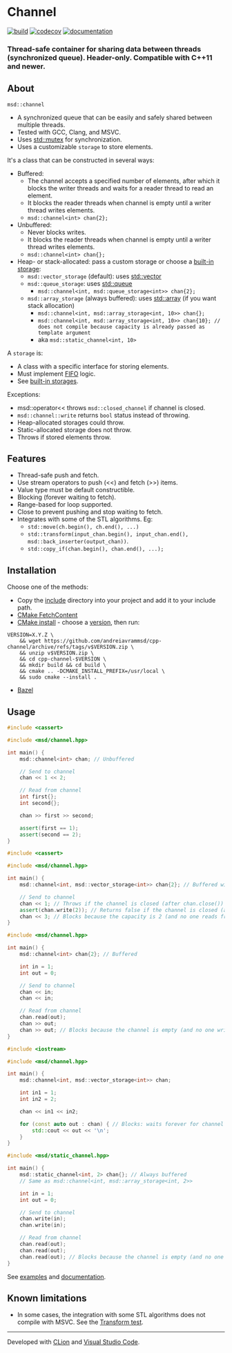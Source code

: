 # Channel

[![build](https://github.com/andreiavrammsd/cpp-channel/actions/workflows/cmake.yml/badge.svg)](https://github.com/andreiavrammsd/cpp-channel/actions) [![codecov](https://codecov.io/github/andreiavrammsd/cpp-channel/graph/badge.svg?token=CKQ0TVW62Z)](https://codecov.io/github/andreiavrammsd/cpp-channel)
[![documentation](https://github.com/andreiavrammsd/cpp-channel/actions/workflows/doc.yml/badge.svg)](https://andreiavrammsd.github.io/cpp-channel/)

### Thread-safe container for sharing data between threads (synchronized queue). Header-only. Compatible with C++11 and newer.

## About

`msd::channel`
* A synchronized queue that can be easily and safely shared between multiple threads.
* Tested with GCC, Clang, and MSVC.
* Uses [std::mutex](https://en.cppreference.com/w/cpp/thread/mutex.html) for synchronization.
* Uses a customizable `storage` to store elements.

It's a class that can be constructed in several ways:

* Buffered:
  * The channel accepts a specified number of elements, after which it blocks the writer threads and waits for a reader thread to read an element.
  * It blocks the reader threads when channel is empty until a writer thread writes elements.
  * `msd::channel<int> chan{2};`
* Unbuffered:
  * Never blocks writes.
  * It blocks the reader threads when channel is empty until a writer thread writes elements.
  * `msd::channel<int> chan{};`
* Heap- or stack-allocated: pass a custom storage or choose a [built-in storage](https://github.com/andreiavrammsd/cpp-channel/blob/master/include/msd/storage.hpp):
  * `msd::vector_storage` (default): uses [std::vector](https://en.cppreference.com/w/cpp/container/vector.html)
  * `msd::queue_storage`: uses [std::queue](https://en.cppreference.com/w/cpp/container/queue.html)
    * `msd::channel<int, msd::queue_storage<int>> chan{2};`
  * `msd::array_storage` (always buffered): uses [std::array](https://en.cppreference.com/w/cpp/container/array.html) (if you want stack allocation)
    * `msd::channel<int, msd::array_storage<int, 10>> chan{};`
    * `msd::channel<int, msd::array_storage<int, 10>> chan{10}; // does not compile because capacity is already passed as template argument`
    * aka `msd::static_channel<int, 10>`

A `storage` is:

* A class with a specific interface for storing elements.
* Must implement [FIFO](https://en.wikipedia.org/wiki/FIFO) logic.
* See [built-in storages](https://github.com/andreiavrammsd/cpp-channel/blob/master/include/msd/storage.hpp).

Exceptions:

* msd::operator<< throws `msd::closed_channel` if channel is closed.
* `msd::channel::write` returns `bool` status instead of throwing.
* Heap-allocated storages could throw.
* Static-allocated storage does not throw.
* Throws if stored elements throw.

## Features

* Thread-safe push and fetch.
* Use stream operators to push (<<) and fetch (>>) items.
* Value type must be default constructible.
* Blocking (forever waiting to fetch).
* Range-based for loop supported.
* Close to prevent pushing and stop waiting to fetch.
* Integrates with some of the STL algorithms. Eg:
  * `std::move(ch.begin(), ch.end(), ...)`
  * `std::transform(input_chan.begin(), input_chan.end(), msd::back_inserter(output_chan))`.
  * `std::copy_if(chan.begin(), chan.end(), ...);`

## Installation

Choose one of the methods:

* Copy the [include](https://github.com/andreiavrammsd/cpp-channel/tree/master/include) directory into your project and add it to your include path.
* [CMake FetchContent](https://github.com/andreiavrammsd/cpp-channel/tree/master/examples/cmake-project)
* [CMake install](https://cmake.org/cmake/help/latest/command/install.html) - choose a [version](https://github.com/andreiavrammsd/cpp-channel/releases), then run:

```shell
VERSION=X.Y.Z \
    && wget https://github.com/andreiavrammsd/cpp-channel/archive/refs/tags/v$VERSION.zip \
    && unzip v$VERSION.zip \
    && cd cpp-channel-$VERSION \
    && mkdir build && cd build \
    && cmake .. -DCMAKE_INSTALL_PREFIX=/usr/local \
    && sudo cmake --install .
```

* [Bazel](https://github.com/andreiavrammsd/cpp-channel/tree/master/examples/bazel-project)

## Usage

```c++
#include <cassert>

#include <msd/channel.hpp>

int main() {
    msd::channel<int> chan; // Unbuffered

    // Send to channel
    chan << 1 << 2;

    // Read from channel
    int first{};
    int second{};

    chan >> first >> second;

    assert(first == 1);
    assert(second == 2);
}
```

```c++
#include <cassert>

#include <msd/channel.hpp>

int main() {
    msd::channel<int, msd::vector_storage<int>> chan{2}; // Buffered with vector storage

    // Send to channel
    chan << 1; // Throws if the channel is closed (after chan.close())
    assert(chan.write(2)); // Returns false if the channel is closed (after chan.close())
    chan << 3; // Blocks because the capacity is 2 (and no one reads from channel)
}
```

```c++
#include <msd/channel.hpp>

int main() {
    msd::channel<int> chan{2}; // Buffered

    int in = 1;
    int out = 0;

    // Send to channel
    chan << in;
    chan << in;

    // Read from channel
    chan.read(out);
    chan >> out;
    chan >> out; // Blocks because the channel is empty (and no one writes on it)
}
```

```c++
#include <iostream>

#include <msd/channel.hpp>

int main() {
    msd::channel<int, msd::vector_storage<int>> chan;

    int in1 = 1;
    int in2 = 2;

    chan << in1 << in2;

    for (const auto out : chan) { // Blocks: waits forever for channel items
        std::cout << out << '\n';
    }
}
```

```c++
#include <msd/static_channel.hpp>

int main() {
    msd::static_channel<int, 2> chan{}; // Always buffered
    // Same as msd::channel<int, msd::array_storage<int, 2>>

    int in = 1;
    int out = 0;

    // Send to channel
    chan.write(in);
    chan.write(in);

    // Read from channel
    chan.read(out);
    chan.read(out);
    chan.read(out); // Blocks because the channel is empty (and no one writes on it)
}
```

See [examples](https://github.com/andreiavrammsd/cpp-channel/tree/master/examples) and [documentation](https://andreiavrammsd.github.io/cpp-channel/).

## Known limitations

* In some cases, the integration with some STL algorithms does not compile with MSVC. See the [Transform test](https://github.com/andreiavrammsd/cpp-channel/blob/master/tests/channel_test.cpp).

---  

Developed with [CLion](https://www.jetbrains.com/?from=serializer) and [Visual Studio Code](https://code.visualstudio.com/).
